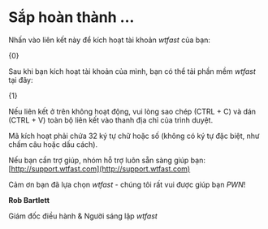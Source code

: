 # Sắp hoàn thành ...

Nhấn vào liên kết này để kích hoạt tài khoản *wtfast* của bạn:

{0}        

Sau khi bạn kích hoạt tài khoản của mình, bạn có thể tải phần mềm *wtfast* tại đây:
        
{1}

Nếu liên kết ở trên không hoạt động, vui lòng sao chép (CTRL + C) và dán (CTRL + V) toàn bộ liên kết vào thanh địa chỉ của trình duyệt.

Mã kích hoạt phải chứa 32 ký tự chữ hoặc số (không có ký tự đặc biệt, như chấm câu hoặc dấu cách).

Nếu bạn cần trợ giúp, nhóm hỗ trợ luôn sẵn sàng giúp bạn: [http://support.wtfast.com](http://support.wtfast.com)

Cảm ơn bạn đã lựa chọn *wtfast* - chúng tôi rất vui được giúp bạn *PWN*!

**Rob Bartlett**

Giám đốc điều hành & Người sáng lập *wtfast*
